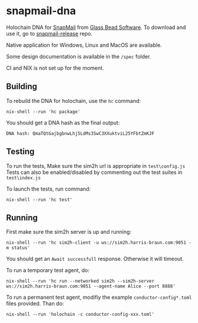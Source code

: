 # snapmail-dna

Holochain DNA for [SnapMail](https://github.com/glassbeadsoftware/snapmail-release) from [Glass Bead Software](http://www.glassbead.com/).
To download and use it, go to [snapmail-release](https://github.com/glassbeadsoftware/snapmail-release) repo.

Native application for Windows, Linux and MacOS are available.

Some design documentation is available in the `/spec` folder.

CI and NIX is not set up for the moment.


## Building

To rebuild the DNA for holochain, use the `hc` command:

```
nix-shell --run 'hc package'
```

You should get a DNA hash as the final output:
```
DNA hash: QmaTQtGajbgbnwLhj5LdMs3SwC3XXuktviL25YFbtZmKJF
```

## Testing

To run the tests, Make sure the sim2h url is appropriate in `test\config.js`
Tests can also be enabled/disabled by commenting out the test suites in `test\index.js`

To launch the tests, run command:

```
nix-shell --run 'hc test'
```

## Running

First make sure the sim2h server is up and running:

```
nix-shell --run 'hc sim2h-client -u ws://sim2h.harris-braun.com:9051 -m status'
```
You should get an `Await successfull` response. Otherwise it will timeout.


To run a temporary test agent, do:
```
nix-shell --run 'hc run --networked sim2h --sim2h-server ws://sim2h.harris-braun.com:9051 --agent-name Alice --port 8888'
```

To run a permanent test agent, modifiy the example `conductor-config*.toml` files provided. Than do:

```
nix-shell --run 'holochain -c conductor-config-xxx.toml'
```
